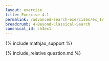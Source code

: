 ```yaml
---
layout: exercise
title: Exercise 4.1
permalink: /advanced-search-exercises/ex_1/
breadcrumb: 4-Beyond-Classical-Search
canonical_id: ch4ex1
---
```


{% include mathjax_support %}
<div id="hiddden">{% include_relative question.md %}</div>